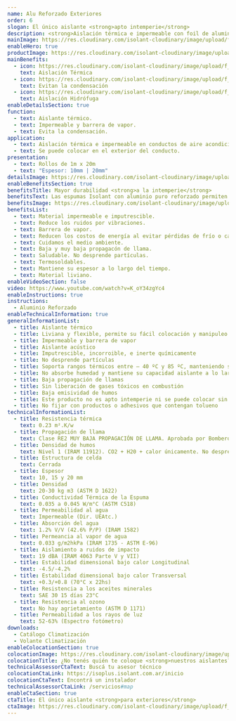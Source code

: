 ```yaml
---
name: Alu Reforzado Exteriores
order: 6
slogan: El único aislante <strong>apto intemperie</strong>
description: <strong>Aislación térmica e impermeable con foil de aluminio reforzado para conductos de aire acondicionado y tanques externos.</strong><br /><br />Espuma Isolant con foil de aluminio puro reforzado para exteriores.
mainImage: https://res.cloudinary.com/isolant-cloudinary/image/upload/f_auto,q_auto:good/website-2021/products/aluminio-reforzado/isolant-aislantes-linea-climatizacion-aluminio-reforzado-imagen-principal.jpg
enableHero: true
productImage: https://res.cloudinary.com/isolant-cloudinary/image/upload/v1637169743/website-2021/products/aluminio-reforzado/isolant-aislantes-linea-climatizacion-aluminio-reforzado-producto-rollo.png
mainBenefits:
  - icon: https://res.cloudinary.com/isolant-cloudinary/image/upload/f_auto,q_auto:good/website-2021/products/aluminio-reforzado/isolant-aislantes-linea-climatizacion-aluminio-reforzado-beneficio-1.svg
    text: Aislación Térmica
  - icon: https://res.cloudinary.com/isolant-cloudinary/image/upload/f_auto,q_auto:good/website-2021/products/aluminio-reforzado/isolant-aislantes-linea-climatizacion-aluminio-reforzado-beneficio-2.svg
    text: Evitan la condensación
  - icon: https://res.cloudinary.com/isolant-cloudinary/image/upload/f_auto,q_auto:good/website-2021/products/aluminio-reforzado/isolant-aislantes-linea-climatizacion-aluminio-reforzado-beneficio-3.svg
    text: Aislación Hidrófuga
enableDetailsSection: true
function:
  - text: Aislante térmico.
  - text: Impermeable y barrera de vapor.
  - text: Evita la condensación.
application:
  - text: Aislación térmica e impermeable en conductos de aire acondicionado.
  - text: Se puede colocar en el exterior del conducto.
presentation:
  - text: Rollos de 1m x 20m
  - text: "Espesor: 10mm | 20mm"
detailsImage: https://res.cloudinary.com/isolant-cloudinary/image/upload/f_auto,q_auto:good/website-2021/products/aluminio-reforzado/isolant-aislantes-linea-climatizacion-aluminio-reforzado-imagen-detalle-producto.jpg
enableBenefitsSection: true
benefitsTitle: Mayor durabilidad <strong>a la intemperie</strong>
benefitsText: Las espumas Isolant con aluminio puro reforzado permiten ser colocadas a la intemperie dado la resistencia mecánica del refuerzo en el aluminio. Evita la rotura por impactos permitiendo mayor durabilidad a la intemperie y evita la doble cobertura de chapa de los conductos. Generalmente se utiliza para la salida y entrada de los conductos a los equipos enfriadores o de ventilación.
benefitsImage: https://res.cloudinary.com/isolant-cloudinary/image/upload/f_auto,q_auto:good/website-2021/products/aluminio-reforzado/isolant-aislantes-linea-climatizacion-aluminio-reforzado-beneficio-exclusivo.jpg
benefitsList:
  - text: Material impermeable e imputrescible.
  - text: Reduce los ruidos por vibraciones.
  - text: Barrera de vapor.
  - text: Reducen los costos de energía al evitar pérdidas de frío o calor.
  - text: Cuidamos el medio ambiente.
  - text: Baja y muy baja propagacón de llama.
  - text: Saludable. No desprende partículas.
  - text: Termosoldables.
  - text: Mantiene su espesor a lo largo del tiempo.
  - text: Material liviano.
enableVideoSection: false
video: https://www.youtube.com/watch?v=K_oY34zgYc4
enableInstructions: true
instructions:
  - Aluminio Reforzado
enableTechnicalInformation: true
generalInformationList:
  - title: Aislante térmico
  - title: Liviana y flexible, permite su fácil colocación y manipuleo
  - title: Impermeable y barrera de vapor
  - title: Aislante acústico
  - title: Imputrescible, incorroible, e inerte químicamente
  - title: No desprende partículas
  - title: Soporta rangos térmicos entre – 40 ºC y 85 ºC, manteniendo su forma y espesor
  - title: No absorbe humedad y mantiene su capacidad aislante a lo largo de su vida útil
  - title: Baja propagación de llamas
  - title: Sin liberación de gases tóxicos en combustión
  - title: Baja emisividad de humos
  - title: Este producto no es apto intemperie ni se puede colocar sin un cielorraso que lo proteja de la reflexión indirecta de los rayos UV
  - title: No fijar con productos o adhesivos que contengan tolueno
technicalInformationList:
  - title: Resistencia térmica
    text: 0.23 m².K/w
  - title: Propagación de llama
    text: Clase RE2 MUY BAJA PROPAGACIÓN DE LLAMA. Aprobada por Bomberos Argentina.
  - title: Densidad de humos
    text: Nivel 1 (IRAM 11912). CO2 + H20 + calor únicamente. No desprende gases envenenantes.
  - title: Estructura de celda
    text: Cerrada
  - title: Espesor
    text: 10, 15 y 20 mm
  - title: Densidad
    text: 20-30 kg m3 (ASTM D 1622)
  - title: Conductividad Térmica de la Espuma
    text: 0.035 a 0.045 W/m°C (ASTM C518)
  - title: Permeabilidad al agua
    text: Impermeable (Dir. UEAtc.)
  - title: Absorción del agua
    text: 1.2% V/V (42.6% P/P) (IRAM 1582)
  - title: Permeancia al vapor de agua
    text: 0.033 g/m2hkPa (IRAM 1735 - ASTM E-96)
  - title: Aislamiento a ruidos de impacto
    text: 19 dBA (IRAM 4063 Parte V y VII)
  - title: Estabilidad dimensional bajo calor Longitudinal
    text: -4.5/-4.2%
  - title: Estabilidad dimensional bajo calor Transversal
    text: +0.3/+0.8 (70°C x 22hs)
  - title: Resistencia a los aceites minerales
    text: SAE 30 15 días 23°C
  - title: Resistencia al ozono
    text: No hay agrietamiento (ASTM D 1171)
  - title: Permeabilidad a los rayos de luz
    text: 52-63% (Espectro fotómetro)
downloads:
  - Catálogo Climatización
  - Volante Climatización
enableColocationSection: true
colocationImage: https://res.cloudinary.com/isolant-cloudinary/image/upload/f_auto,q_auto:good/website-2021/owners/homepage/isolant-aislantes-duenos-e-inquilinos-isoplus-colocation.jpg
colocationTitle: ¿No tenés quién te coloque <strong>nuestros aislantes?</strong>
technicalAssessorCtaText: Buscá tu asesor técnico
colocationCtaLink: https://isoplus.isolant.com.ar/inicio
colocationCtaText: Encontrá un instalador
technicalAssessorCtaLink: /servicios#map
enableCtaSection: true
ctaTitle: El único aislante <strong>para exteriores</strong>
ctaImage: https://res.cloudinary.com/isolant-cloudinary/image/upload/f_auto,q_auto:good/website-2021/products/aluminio-reforzado/isolant-aislantes-linea-climatizacion-aluminio-reforzado-cta.jpg
---
```

